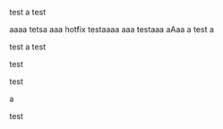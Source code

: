 test
a
test

aaaa
tetsa
aaa
hotfix testaaaa
aaa
testaaa
aAaa
a
test a

test
a
test

test

test

a

test